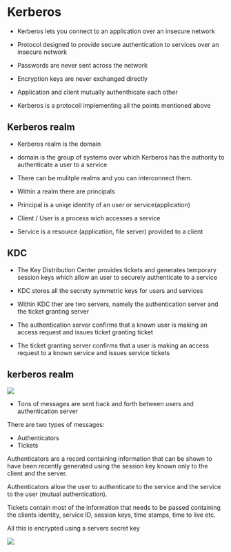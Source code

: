 # Kerberos
- Kerberos lets you connect to an application over an insecure network

- Protocol designed to provide secure authentication to services over an insecure network

- Passwords are never sent across the network

- Encryption keys are never exchanged directly

- Application and client mutually authenthicate each other

- Kerberos is a protocoll implementing all the points mentioned above

## Kerberos realm
- Kerberos realm is the domain
- domain is the group of systems over which Kerberos has the authority to authenticate a user to a service
- There can be mulitple realms and you can interconnect them.
- Within a realm there are principals
- Principal is a uniqe identity of an user or service(application)

- Client / User is a process wich accesses a service  

- Service is a resource (application, file server) provided to a client 

## KDC
- The Key Distribution Center provides tickets and generates temporary session keys which allow an user to securely authenticate to a service
- KDC stores all the secrety symmetric keys for users and services
- Within KDC ther are two servers, namely the authentication server and the ticket granting server

- The authentication server confirms that a known user is making an access request  and issues ticket granting ticket

- The ticket granting server confirms that a user is making an access request to a known service and issues service tickets

## kerberos realm
![](kerberos%20realm.png)

- Tons of messages are sent back and forth between users and authentication server

There are two types of messages: 
- Authenticators
- Tickets

Authenticators are a record containing information that can be shown to have been recently generated using the session key known only to the client and the server.

Authenticators allow the user to authenticate to the service and the service to the user (mutual authentication).

Tickets contain most of the information that needs to be passed containing the clients identity, service ID, session keys, time stamps, time to live etc.

All this is encrypted using a servers secret key

![](kerberos%20authentication%20overview.png)









